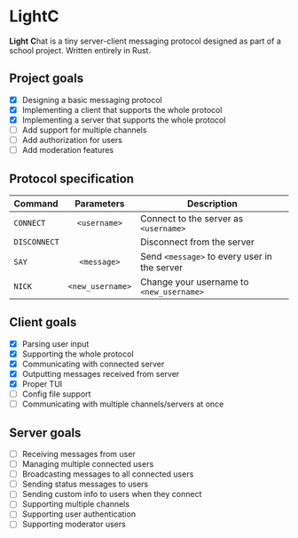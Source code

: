# LightC

**Light** **C**hat is a tiny server-client messaging protocol designed as part of a school project. Written entirely in Rust.

## Project goals

- [X] Designing a basic messaging protocol 
- [X] Implementing a client that supports the whole protocol 
- [X] Implementing a server that supports the whole protocol 
- [ ] Add support for multiple channels                      
- [ ] Add authorization for users                            
- [ ] Add moderation features                                

## Protocol specification

| Command    | Parameters           | Description                                                     |
| :---       | :---:                | ---                                                             |
|`CONNECT`   |`<username>`          | Connect to the server as `<username>`                           |
|`DISCONNECT`|                      | Disconnect from the server                                      |
|`SAY`       |`<message>`           | Send `<message>` to every user in the server                    |
|`NICK`      |`<new_username>`      | Change your username to `<new_username>`                        |

## Client goals

- [X] Parsing user input                                  
- [X] Supporting the whole protocol                       
- [X] Communicating with connected server                 
- [X] Outputting messages received from server            
- [X] Proper TUI                                          
- [ ] Config file support                                 
- [ ] Communicating with multiple channels/servers at once

## Server goals
- [ ] Receiving messages from user
- [ ] Managing multiple connected users
- [ ] Broadcasting messages to all connected users
- [ ] Sending status messages to users
- [ ] Sending custom info to users when they connect
- [ ] Supporting multiple channels
- [ ] Supporting user authentication
- [ ] Supporting moderator users
